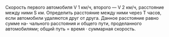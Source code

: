  Скорость первого автомобиля V 1 км/ч, второго — V 2 км/ч, расстояние
 между ними S км. Определить расстояние между ними через T часов, если
 автомобили удаляются друг от друга. Данное расстояние равно сумме на-
 чального расстояния и общего пути, проделанного автомобилями; общий
 путь = время · суммарная скорость.
